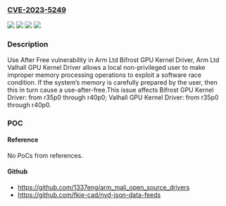 ### [CVE-2023-5249](https://cve.mitre.org/cgi-bin/cvename.cgi?name=CVE-2023-5249)
![](https://img.shields.io/static/v1?label=Product&message=Bifrost%20GPU%20Kernel%20Driver&color=blue)
![](https://img.shields.io/static/v1?label=Product&message=Valhall%20GPU%20Kernel%20Driver&color=blue)
![](https://img.shields.io/static/v1?label=Version&message=n%2Fa&color=blue)
![](https://img.shields.io/static/v1?label=Vulnerability&message=CWE-416%20Use%20After%20Free&color=brighgreen)

### Description

Use After Free vulnerability in Arm Ltd Bifrost GPU Kernel Driver, Arm Ltd Valhall GPU Kernel Driver allows a local non-privileged user to make improper memory processing operations to exploit a software race condition. If the system’s memory is carefully prepared by the user, then this in turn cause a use-after-free.This issue affects Bifrost GPU Kernel Driver: from r35p0 through r40p0; Valhall GPU Kernel Driver: from r35p0 through r40p0.

### POC

#### Reference
No PoCs from references.

#### Github
- https://github.com/1337eng/arm_mali_open_source_drivers
- https://github.com/fkie-cad/nvd-json-data-feeds

